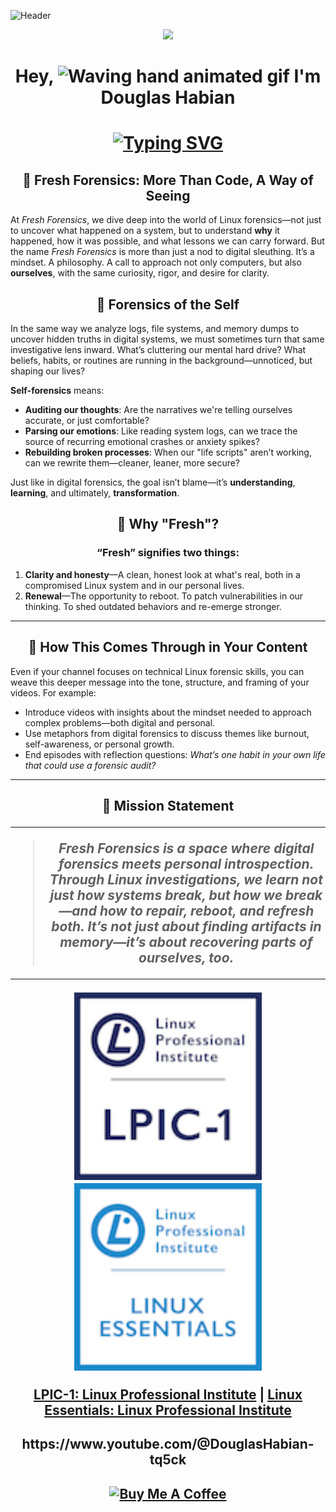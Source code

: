 ![Header](https://github.com/DouglasFreshHabian/DouglasFreshHabian/blob/main/graphics/chip-github-header-image.png)
<p align="center">
  <a href="https://skillicons.dev">
    <img src="https://skillicons.dev/icons?i=kali,debian,less,docker,mint,github,raspberrypi,regex,linux,ubuntu,vim,bash,androidstudio" />
  </a>
</p>

<h1 align="center"> 
  Hey,
  <img src="https://raw.githubusercontent.com/Rishabh2804/Rishabh2804/master/Resources/wave.gif" 
         alt="Waving hand animated gif"         
         width="40"/>
   I'm <b>Douglas Habian</b>
</h1> 

<h1 align="center"> 
<a href="https://git.io/typing-svg">
  <img src="https://readme-typing-svg.demolab.com?font=Fira+Code&pause=1000&color=2BAE05FF&center=true&width=435&lines=Linux+System+%26+Server+Administrator.;Youtube+Hacking+Content+Creator...;Aspiring+Master+of+the+Command+Line!" alt="Typing SVG" />
</a>
</h1>

<h2 align="center"> 
  🌱 Fresh Forensics: More Than Code, A Way of Seeing
  </h2>
  
At *Fresh Forensics*, we dive deep into the world of Linux forensics—not just to uncover what happened on a system, but to understand **why** it happened, how it was possible, and what lessons we can carry forward. But the name *Fresh Forensics* is more than just a nod to digital sleuthing. It’s a mindset. A philosophy. A call to approach not only computers, but also **ourselves**, with the same curiosity, rigor, and desire for clarity.


<h2 align="center"> 
  🧠 Forensics of the Self
  </h2>
  
In the same way we analyze logs, file systems, and memory dumps to uncover hidden truths in digital systems, we must sometimes turn that same investigative lens inward. What’s cluttering our mental hard drive? What beliefs, habits, or routines are running in the background—unnoticed, but shaping our lives?

**Self-forensics** means:

* **Auditing our thoughts**: Are the narratives we're telling ourselves accurate, or just comfortable?
* **Parsing our emotions**: Like reading system logs, can we trace the source of recurring emotional crashes or anxiety spikes?
* **Rebuilding broken processes**: When our "life scripts" aren’t working, can we rewrite them—cleaner, leaner, more secure?

Just like in digital forensics, the goal isn’t blame—it’s **understanding**, **learning**, and ultimately, **transformation**.

<h2 align="center"> 
  🔄 Why "Fresh"?
  </h2>

<h3 align="center"> 
“Fresh” signifies two things:
  </h3>

1. **Clarity and honesty**—A clean, honest look at what's real, both in a compromised Linux system and in our personal lives.
2. **Renewal**—The opportunity to reboot. To patch vulnerabilities in our thinking. To shed outdated behaviors and re-emerge stronger.

---

<h2 align="center"> 
  🎥 How This Comes Through in Your Content
  </h2>

Even if your channel focuses on technical Linux forensic skills, you can weave this deeper message into the tone, structure, and framing of your videos. For example:

* Introduce videos with insights about the mindset needed to approach complex problems—both digital and personal.
* Use metaphors from digital forensics to discuss themes like burnout, self-awareness, or personal growth.
* End episodes with reflection questions: *What’s one habit in your own life that could use a forensic audit?*

---

<h2 align="center"> 
  🧭 Mission Statement
 
  
---

> *Fresh Forensics is a space where digital forensics meets personal introspection. Through Linux investigations, we learn not just how systems break, but how we break—and how to repair, reboot, and refresh both. It’s not just about finding artifacts in memory—it’s about recovering parts of ourselves, too.*

---

<div align="center">
  <img src="https://github.com/DouglasFreshHabian/DouglasFreshHabian/blob/main/Graphics/lpic-1-certification-small.png" alt="LPIC-1 Certification" width="300"/>
  <img src="https://github.com/DouglasFreshHabian/DouglasFreshHabian/blob/main/Graphics/linux-essentials-certificate-small.png" alt="Linux Essentials Certification" width="300"/>
</div>

<p align="center">
  <a href="https://cs.lpi.org/caf/Xamman/certification/verify/LPI000519037/7b4l7akdf3">LPIC-1: Linux Professional Institute</a> |
  <a href="https://cs.lpi.org/caf/Xamman/certification/verify/LPI000519037/mbk48breps">Linux Essentials: Linux Professional Institute</a>
</p>





<h2 align="center"> 
https://www.youtube.com/@DouglasHabian-tq5ck 

  <h2 align="center"> 
  <a href="https://www.buymeacoffee.com/dfreshZ" target="_blank"><img src="https://cdn.buymeacoffee.com/buttons/v2/default-yellow.png" alt="Buy Me A Coffee" style="height: 60px !important;width: 217px !important;" ></a>
</h2> 
<!-- 
 _____              _       _____                        _          
|  ___| __ ___  ___| |__   |  ___|__  _ __ ___ _ __  ___(_) ___ ___ 
| |_ | '__/ _ \/ __| '_ \  | |_ / _ \| '__/ _ \ '_ \/ __| |/ __/ __|
|  _|| | |  __/\__ \ | | | |  _| (_) | | |  __/ | | \__ \ | (__\__ \
|_|  |_|  \___||___/_| |_| |_|  \___/|_|  \___|_| |_|___/_|\___|___/
        dfresh@tutanota.com Fresh Forensics, LLC 2025 -->


<!-- Vm0wd2VFMUdiRmhTV0d4V1YwZG9WVmx0ZEhkVU1WbDNWbTVrVmxKc2NEQmFWV1JIWVZVeFdWRnNi
R0ZXVmxsM1ZtMTRTMlJIVmtkaQpSMFpUVmpKb1RWZFdVa0psUmxsNFZHNUdVd3BpUjJodlZGY3hi
Mkl4V25OWGJVWlhUVmRTUjFReFZsZGhVWEJUVm10d2IxZHNaSGRSCmF6VlhVbGhzV21WdGVGSldW
bU0wVDFWT2JsQlVNRXNLCg== -->
